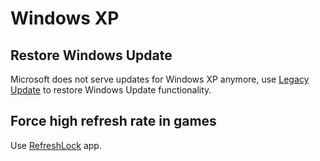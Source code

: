 # Windows XP

## Restore Windows Update
Microsoft does not serve updates for Windows XP anymore, use [Legacy Update](https://legacyupdate.net/) to restore Windows Update functionality.

## Force high refresh rate in games
Use [RefreshLock](https://www.softpedia.com/get/Tweak/Video-Tweak/RefreshLock.shtml) app.

